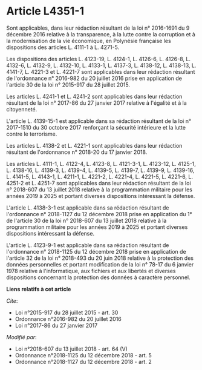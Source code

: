 # Article L4351-1

Sont applicables, dans leur rédaction résultant de la loi n° 2016-1691 du 9 décembre 2016 relative à la transparence, à la
lutte contre la corruption et à la modernisation de la vie économique, en Polynésie française les dispositions des articles
L. 4111-1 à L. 4271-5.

Les dispositions des articles L. 4123-19, L. 4124-1, L. 4126-6, L. 4126-8, L. 4132-6, L. 4132-9, L. 4132-10, L. 4133-1, L.
4137-3, L. 4138-12, L. 4138-13, L. 4141-7, L. 4221-3 et L. 4221-7 sont applicables dans leur rédaction résultant de
l'ordonnance n° 2016-982 du 20 juillet 2016 prise en application de l'article 30 de la loi n° 2015-917 du 28 juillet 2015.

Les articles L. 4241-1 et L. 4241-2 sont applicables dans leur rédaction résultant de la loi n° 2017-86 du 27 janvier 2017
relative à l'égalité et à la citoyenneté.

L'article L. 4139-15-1 est applicable dans sa rédaction résultant de la loi n° 2017-1510 du 30 octobre 2017 renforçant la
sécurité intérieure et la lutte contre le terrorisme.

Les articles L. 4138-2 et L. 4221-1 sont applicables dans leur rédaction résultant de l'ordonnance n° 2018-20 du 17 janvier
2018.

Les articles L. 4111-1, L. 4122-4, L. 4123-8, L. 4121-3-1, L. 4123-12, L. 4125-1, L. 4138-16, L. 4139-3, L. 4139-4, L.
4139-5, L. 4139-7, L. 4139-9, L. 4139-16, L. 4141-5, L. 4143-1, L. 4211-1, L. 4221-2, L. 4221-4, L. 4221-5, L. 4221-6, L.
4251-2 et L. 4251-7 sont applicables dans leur rédaction résultant de la loi n° 2018-607 du 13 juillet 2018 relative à la
programmation militaire pour les années 2019 à 2025 et portant diverses dispositions intéressant la défense.

L'article L. 4138-3-1 est applicable dans sa rédaction résultant de l'ordonnance n° 2018-1127 du 12 décembre 2018 prise en
application du 1° de l'article 30 de la loi n° 2018-607 du 13 juillet 2018 relative à la programmation militaire pour les
années 2019 à 2025 et portant diverses dispositions intéressant la défense.

L'article L. 4123-9-1 est applicable dans sa rédaction résultant de l'ordonnance n° 2018-1125 du 12 décembre 2018 prise en
application de l'article 32 de la loi n° 2018-493 du 20 juin 2018 relative à la protection des données personnelles et
portant modification de la loi n° 78-17 du 6 janvier 1978 relative à l'informatique, aux fichiers et aux libertés et diverses
dispositions concernant la protection des données à caractère personnel.

**Liens relatifs à cet article**

_Cite_:

  - Loi n°2015-917 du 28 juillet 2015 - art. 30
  - Ordonnance n°2016-982 du 20 juillet 2016
  - Loi n°2017-86 du 27 janvier 2017

_Modifié par_:

  - Loi n°2018-607 du 13 juillet 2018 - art. 64 (V)
  - Ordonnance n°2018-1125 du 12 décembre 2018 - art. 5
  - Ordonnance n°2018-1127 du 12 décembre 2018 - art. 2
